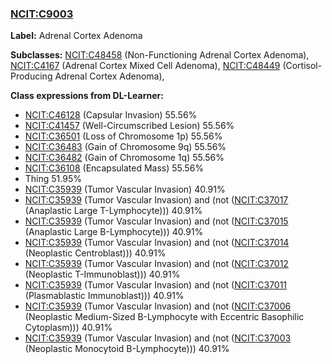 
### [NCIT:C9003](http://purl.obolibrary.org/obo/NCIT_C9003)
**Label:** Adrenal Cortex Adenoma

**Subclasses:** [NCIT:C48458](http://purl.obolibrary.org/obo/NCIT_C48458) (Non-Functioning Adrenal Cortex Adenoma), [NCIT:C4167](http://purl.obolibrary.org/obo/NCIT_C4167) (Adrenal Cortex Mixed Cell Adenoma), [NCIT:C48449](http://purl.obolibrary.org/obo/NCIT_C48449) (Cortisol-Producing Adrenal Cortex Adenoma), 

**Class expressions from DL-Learner:**

- [NCIT:C46128](http://purl.obolibrary.org/obo/NCIT_C46128) (Capsular Invasion) 55.56%
- [NCIT:C41457](http://purl.obolibrary.org/obo/NCIT_C41457) (Well-Circumscribed Lesion) 55.56%
- [NCIT:C36501](http://purl.obolibrary.org/obo/NCIT_C36501) (Loss of Chromosome 1p) 55.56%
- [NCIT:C36483](http://purl.obolibrary.org/obo/NCIT_C36483) (Gain of Chromosome 9q) 55.56%
- [NCIT:C36482](http://purl.obolibrary.org/obo/NCIT_C36482) (Gain of Chromosome 1q) 55.56%
- [NCIT:C36108](http://purl.obolibrary.org/obo/NCIT_C36108) (Encapsulated Mass) 55.56%
- Thing 51.95%
- [NCIT:C35939](http://purl.obolibrary.org/obo/NCIT_C35939) (Tumor Vascular Invasion) 40.91%
- [NCIT:C35939](http://purl.obolibrary.org/obo/NCIT_C35939) (Tumor Vascular Invasion) and (not ([NCIT:C37017](http://purl.obolibrary.org/obo/NCIT_C37017) (Anaplastic Large T-Lymphocyte))) 40.91%
- [NCIT:C35939](http://purl.obolibrary.org/obo/NCIT_C35939) (Tumor Vascular Invasion) and (not ([NCIT:C37015](http://purl.obolibrary.org/obo/NCIT_C37015) (Anaplastic Large B-Lymphocyte))) 40.91%
- [NCIT:C35939](http://purl.obolibrary.org/obo/NCIT_C35939) (Tumor Vascular Invasion) and (not ([NCIT:C37014](http://purl.obolibrary.org/obo/NCIT_C37014) (Neoplastic Centroblast))) 40.91%
- [NCIT:C35939](http://purl.obolibrary.org/obo/NCIT_C35939) (Tumor Vascular Invasion) and (not ([NCIT:C37012](http://purl.obolibrary.org/obo/NCIT_C37012) (Neoplastic T-Immunoblast))) 40.91%
- [NCIT:C35939](http://purl.obolibrary.org/obo/NCIT_C35939) (Tumor Vascular Invasion) and (not ([NCIT:C37011](http://purl.obolibrary.org/obo/NCIT_C37011) (Plasmablastic Immunoblast))) 40.91%
- [NCIT:C35939](http://purl.obolibrary.org/obo/NCIT_C35939) (Tumor Vascular Invasion) and (not ([NCIT:C37006](http://purl.obolibrary.org/obo/NCIT_C37006) (Neoplastic Medium-Sized B-Lymphocyte with Eccentric Basophilic Cytoplasm))) 40.91%
- [NCIT:C35939](http://purl.obolibrary.org/obo/NCIT_C35939) (Tumor Vascular Invasion) and (not ([NCIT:C37003](http://purl.obolibrary.org/obo/NCIT_C37003) (Neoplastic Monocytoid B-Lymphocyte))) 40.91%


